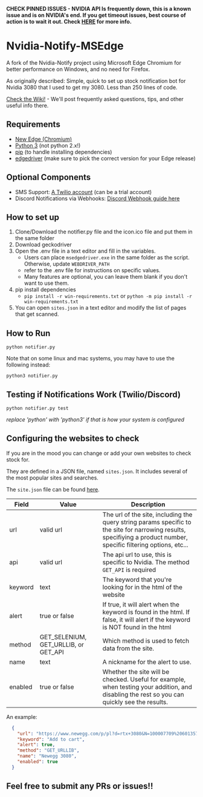 **CHECK PINNED ISSUES - NVIDIA API Is frequently down, this is a known issue and is on NVIDIA's end. If you get timeout issues, best course of action is to wait it out. Check [HERE](https://github.com/samuelm2/Nvidia-Notify/issues/18) for more info.**

# Nvidia-Notify-MSEdge
A fork of the Nvidia-Notify project using Microsoft Edge Chromium for better performance on Windows, and no need for Firefox.

As originally described:
Simple, quick to set up stock notification bot for Nvidia 3080 that I used to get my 3080. Less than 250 lines of code.

[Check the Wiki!](https://github.com/samuelm2/Nvidia-Notify/wiki) - We'll post frequently asked questions, tips, and other useful info there.

## Requirements
- [New Edge (Chromium)](https://www.microsoft.com/en-us/edge)
- [Python 3](https://www.python.org/downloads/) (not python 2.x!)
- [pip](https://pip.pypa.io/en/stable/installing/) (to handle installing dependencies)
- [edgedriver](https://developer.microsoft.com/en-us/microsoft-edge/tools/webdriver/#downloads) (make sure to pick the correct version for your Edge release)

## Optional Components
- SMS Support: [A Twilio account](https://www.twilio.com/try-twilio) (can be a trial account)
- Discord Notifications via Webhooks: [Discord Webhook guide here](https://support.discord.com/hc/en-us/articles/228383668-Intro-to-Webhooks)

## How to set up
1. Clone/Download the notifier.py file and the icon.ico file and put them in the same folder
2. Download geckodriver
3. Open the .env file in a text editor and fill in the variables.
    -   Users can place `msedgedriver.exe` in the same folder as the script. Otherwise, update `WEBDRIVER_PATH`
	-	refer to the .env file for instructions on specific values.
	-   Many features are optional, you can leave them blank if you don't want to use them.
4. pip install dependencies
	-  `pip install -r win-requirements.txt` or `python -m pip install -r win-requirements.txt`
5. You can open `sites.json` in a text editor and modify the list of pages that get scanned.
  
## How to Run

```
python notifier.py
```

Note that on some linux and mac systems, you may have to use the following instead:
```
python3 notifier.py
```

## Testing if Notifications Work (Twilio/Discord)

```
python notifier.py test
```
*replace 'python' with 'python3' if that is how your system is configured*


## Configuring the websites to check

If you are in the mood you can change or add your own websites to check stock for.

They are defined in a JSON file, named `sites.json`. It includes several of the most popular sites and searches.

The `site.json` file can be found [here](https://github.com/samuelm2/Nvidia-Notify/blob/master/sites.json).

| Field  | Value | Description  |
|---|---|---|
| url     | valid url | The url of the site, including the query string params specific to the site for narrowing results, specifiying a product number, specific filtering options, etc...
| api     | valid url | The api url to use, this is specific to Nvidia.  The method `GET_API` is required
| keyword | text | The keyword that you're looking for in the html of the website
| alert   | true or false | If true, it will alert when the keyword is found in the html. If false, it will alert if the keyword is NOT found in the html
| method  | GET_SELENIUM, GET_URLLIB, or GET_API | Which method is used to fetch data from the site.
| name    | text | A nickname for the alert to use.
| enabled | true or false | Whether the site will be checked. Useful for example, when testing your addition, and disabling the rest so you can quickly see the results.

An example:

```json
  {
    "url": "https://www.newegg.com/p/pl?d=rtx+3080&N=100007709%20601357247",
    "keyword": "Add to cart",
    "alert": true,
    "method": "GET_URLLIB",
    "name": "Newegg 3080",
    "enabled": true
  }
```

## Feel free to submit any PRs or issues!!
